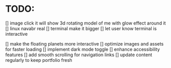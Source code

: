 # TODO:
[] image click it will show 3d rotating model of me with glow effect around it
[] linux navabr real
[] terminal make it bigger
[] let user know terminal is interactive

[] make the floating planets more interactive
[] optimize images and assets for faster loading
[] implement dark mode toggle
[] enhance accessibility features
[] add smooth scrolling for navigation links
[] update content regularly to keep portfolio fresh
